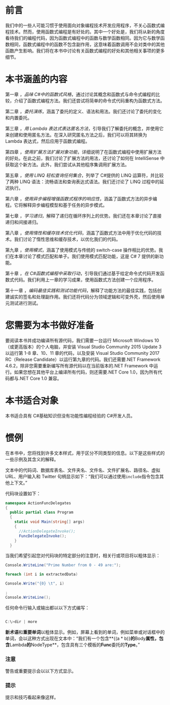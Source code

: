 # 前言

我们中的一些人可能习惯于使用面向对象编程技术开发应用程序，不关心函数式编程技术。然而，使用函数式编程是有好处的。其中一个好处是，我们将从新的角度看待我们的编程代码，因为函数式编程中的函数与数学函数相同。因为它与数学函数相同，函数式编程中的函数不包含副作用，这意味着函数调用不会对类中的其他函数产生影响。我们将在本书中讨论有关函数式编程的好处和其他相关事项的更多细节。

# 本书涵盖的内容

第一章 ，*品味 C#中的函数式风格*，通过讨论其概念和函数式与命令式编程的比较，介绍了函数式编程方法。我们还尝试将简单的命令式代码重构为函数式方法。

第二章 ，*委托演练*，涵盖了委托的定义、语法和用法。我们还讨论了委托的变化和内置委托。

第三章 ，*用 Lambda 表达式表达匿名方法*，引导我们了解委托的概念，并使用它来创建和使用匿名方法。在深入研究匿名方法之后，我们可以将其转换为 Lambda 表达式，然后应用于函数式编程。

第四章 ，*使用扩展方法扩展对象功能*，详细说明了在函数式编程中使用扩展方法的好处。在此之前，我们讨论了扩展方法的用法，还讨论了如何在 IntelliSense 中获取这个新方法。此外，我们尝试从其他程序集调用扩展方法。

第五章 ，*使用 LINQ 轻松查询任何集合*，列举了 C#提供的 LINQ 运算符，并比较了两种 LINQ 语法：流畅语法和查询表达式语法。我们还讨论了 LINQ 过程中的延迟执行。

第六章 ，*使用异步编程增强函数式程序的响应性*，涵盖了函数式方法的异步编程。它将解释异步编程模型和基于任务的异步模式。

第七章 ，*学习递归*，解释了递归在循环序列上的优势。我们还在本章讨论了直接递归和间接递归。

第八章 ，*使用惰性和缓存技术优化代码*，涵盖了函数式方法中用于优化代码的技术。我们讨论了惰性思维和缓存技术，以优化我们的代码。

第九章 ，*使用模式*，涵盖了使用模式与传统的 switch-case 操作相比的优势。我们在本章讨论了模式匹配和单子。我们使用模式匹配功能，这是 C# 7 提供的新功能。

第十章 ，*在 C#函数式编程中采取行动*，引导我们通过基于给定命令式代码开发函数式代码。我们利用上一章的学习成果，使用函数式方法创建一个应用程序。

第十一章 ，*编码最佳实践和测试功能代码*，解释了功能方法的最佳实践，包括创建诚实的签名和处理副作用。我们还将代码分为领域逻辑和可变外壳，然后使用单元测试进行测试。

# 您需要为本书做好准备

要阅读本书并成功编译所有源代码，我们需要一台运行 Microsoft Windows 10（或更高版本）的个人电脑，并安装 Visual Studio Community 2015 Update 3 以运行第 1-8 章、10、11 章的代码，以及安装 Visual Studio Community 2017 RC（Release Candidate）以运行第九章的代码。我们还需要.NET Framework 4.6.2，除非您需要重新编写所有源代码以在当前版本的.NET Framework 中运行。如果您想在其他平台上编译所有代码，则还需要.NET Core 1.0，因为所有代码都与.NET Core 1.0 兼容。

# 本书适合对象

本书适合具有 C#基础知识但没有功能性编程经验的 C#开发人员。

# 惯例

在本书中，您将找到许多文本样式，用于区分不同类型的信息。以下是这些样式的一些示例及其含义的解释。

文本中的代码词、数据库表名、文件夹名、文件名、文件扩展名、路径名、虚拟 URL、用户输入和 Twitter 句柄显示如下：“我们可以通过使用`include`指令包含其他上下文。”

代码块设置如下：

```cs
namespace ActionFuncDelegates
{
  public partial class Program
  {
    static void Main(string[] args)
    {
      //ActionDelegateInvoke();
      FuncDelegateInvoke();
    }
  } 

```

当我们希望引起您对代码块的特定部分的注意时，相关行或项目将以粗体显示：

```cs
Console.WriteLine("Prime Number from 0 - 49 are:"); 

foreach (int i in extractedData)

Console.Write("{0} \t", i)

; 
Console.WriteLine();
```

任何命令行输入或输出都以以下方式编写：

```cs

C:\>dir | more

```

**新术语**和**重要单词**以粗体显示。例如，屏幕上看到的单词，例如菜单或对话框中的单词，会以这种方式出现在文本中：“我们有一个包含**{(a * b)}**的**Body**属性，包含**Lambda**的**NodeType**，包含具有三个模板的**Func**委托的**Type**。”

### 注意

警告或重要提示会以以下方式显示。

### 提示

提示和技巧看起来像这样。

